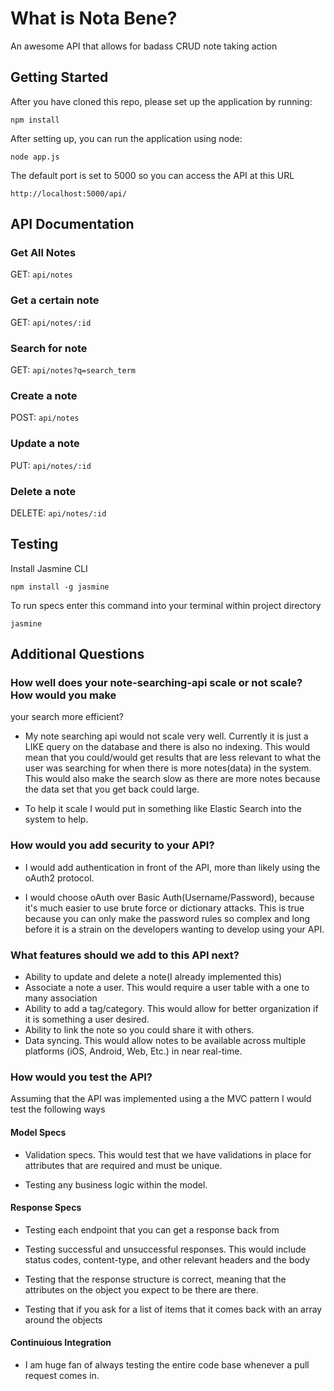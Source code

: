 # What is Nota Bene?
An awesome API that allows for badass CRUD note taking action

## Getting Started

After you have cloned this repo, please set up the application by running:

`npm install`

After setting up, you can run the application using node:

`node app.js`

The default port is set to 5000 so you can access the API at this URL

`http://localhost:5000/api/`

## API Documentation

### Get All Notes

GET: `api/notes`

### Get a certain note

GET: `api/notes/:id`

### Search for note

GET: `api/notes?q=search_term`

### Create a note

POST: `api/notes`

### Update a note

PUT: `api/notes/:id`

### Delete a note

DELETE: `api/notes/:id`

## Testing
Install Jasmine CLI

`npm install -g jasmine`

To run specs enter this command into your terminal within project directory

`jasmine`

## Additional Questions

### How well does your note-searching-api scale or not scale? How would you make
your search more efficient?

- My note searching api would not scale very well. Currently it is just a LIKE query on the database and there is also no indexing. This would mean that you could/would get results that are less relevant to what the user was searching for when there is more notes(data) in the system. This would also make the search slow as there are more notes because the data set that you get back could large.

- To help it scale I would put in something like Elastic Search into the system to help.

### How would you add security to your API?

- I would add authentication in front of the API, more than likely using the oAuth2 protocol.

- I would choose oAuth over Basic Auth(Username/Password), because it's much easier to use brute force or dictionary attacks. This is true because you can only make the password rules so complex and long before it is a strain on the developers wanting to develop using your API.

### What features should we add to this API next?

- Ability to update and delete a note(I already implemented this)
- Associate a note a user. This would require a user table with a one to many association
- Ability to add a tag/category. This would allow for better organization if it is something a user desired.
- Ability to link the note so you could share it with others.
- Data syncing. This would allow notes to be available across multiple platforms (iOS, Android, Web, Etc.) in near real-time.

### How would you test the API?

Assuming that the API was implemented using a the MVC pattern I would test the following ways

#### Model Specs
- Validation specs. This would test that we have validations in place for attributes that are required and must be unique.

- Testing any business logic within the model.

#### Response Specs

- Testing each endpoint that you can get a response back from

- Testing successful and unsuccessful responses. This would include status codes, content-type, and other relevant headers and the body

- Testing that the response structure is correct, meaning that the attributes on the object you expect to be there are there.

- Testing that if you ask for a list of items that it comes back with an array around the objects


#### Continuious Integration

- I am huge fan of always testing the entire code base whenever a pull request comes in.
